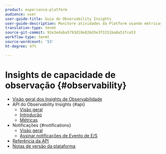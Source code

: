 ```yaml
---
product: experience-platform
audience: user
user-guide-title: Guia do Observability Insights
user-guide-description: Monitore atividades da Platform usando métricas estatísticas e notificações de evento.
translation-type: tm+mt
source-git-commit: 92e3edaba5793d18e826d3e3f3151ba8a51fce53
workflow-type: tm+mt
source-wordcount: '53'
ht-degree: 47%

---
```



# Insights de capacidade de observação {#observability}

* [Visão geral dos Insights de Observabilidade](home.md)
* API do Observability Insights {#api}
   * [Visão geral](api/overview.md)
   * [Introdução](api/getting-started.md)
   * [Métricas](api/metrics.md)
* Notificações {#notifications}
   * [Visão geral](notifications/overview.md)
   * [Assinar notificações de Evento de E/S](notifications/subscribe.md)
* [Referência da API](https://www.adobe.io/apis/experienceplatform/home/api-reference.html#!acpdr/swagger-specs/observability-insights.yaml)
* [Notas de versão da plataforma](https://www.adobe.com/go/platform-release-notes-en)
